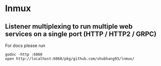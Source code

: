 # lnmux

## Listener multiplexing to run multiple web services on a single port (HTTP / HTTP2 / GRPC)

For docs please run

```shell
godoc -http :6060
open http://localhost:6060/pkg/github.com/shubhang93/lnmux/

```